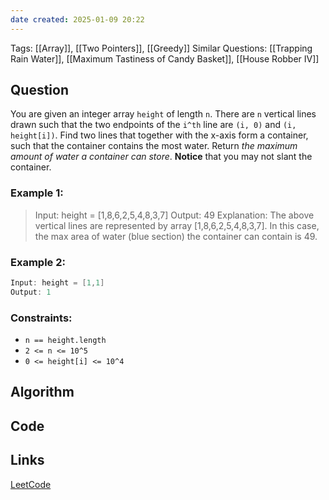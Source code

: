 ```yaml
---
date created: 2025-01-09 20:22
---
```

Tags: [[Array]], [[Two Pointers]], [[Greedy]]
Similar Questions: [[Trapping Rain Water]], [[Maximum Tastiness of Candy Basket]], [[House Robber IV]]
## Question
  You are given an integer array `height` of length `n`. There are `n` vertical lines drawn such that the two endpoints of the `i^th` line are `(i, 0)` and `(i, height[i])`.
Find two lines that together with the x-axis form a container, such that the container contains the most water.
Return <em>the maximum amount of water a container can store</em>.
**Notice** that you may not slant the container.


### Example 1:
>Input: height = [1,8,6,2,5,4,8,3,7]
>Output: 49
>Explanation: The above vertical lines are represented by array [1,8,6,2,5,4,8,3,7]. In this case, the max area of water (blue section) the container can contain is 49.



### Example 2:

```java
Input: height = [1,1]
Output: 1
```



### Constraints:

- `n == height.length`
- `2 <= n <= 10^5`
- `0 <= height[i] <= 10^4`
## Algorithm

## Code

## Links
[LeetCode](https://leetcode.com/problems/container-with-most-water/description/)